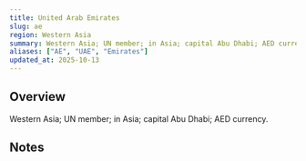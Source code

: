 ```yaml
---
title: United Arab Emirates
slug: ae
region: Western Asia
summary: Western Asia; UN member; in Asia; capital Abu Dhabi; AED currency.
aliases: ["AE", "UAE", "Emirates"]
updated_at: 2025-10-13
---
```


## Overview

Western Asia; UN member; in Asia; capital Abu Dhabi; AED currency.

## Notes

<!-- Add your first note below -->
